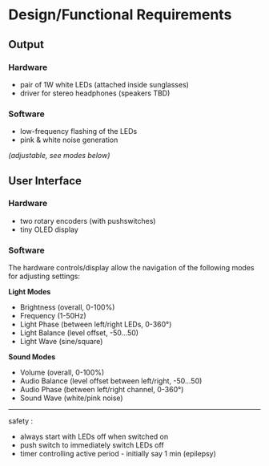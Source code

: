 # Design/Functional Requirements

## Output

### Hardware

- pair of 1W white LEDs (attached inside sunglasses)
- driver for stereo headphones (speakers TBD)

### Software

- low-frequency flashing of the LEDs
- pink & white noise generation

_(adjustable, see modes below)_

## User Interface

### Hardware

- two rotary encoders (with pushswitches)
- tiny OLED display

### Software

The hardware controls/display allow the navigation of the following modes for adjusting settings:

**Light Modes**

- Brightness (overall, 0-100%)
- Frequency (1-50Hz)
- Light Phase (between left/right LEDs, 0-360°)
- Light Balance (level offset, -50...50)
- Light Wave (sine/square)

**Sound Modes**

- Volume (overall, 0-100%)
- Audio Balance (level offset between left/right, -50...50)
- Audio Phase (between left/right channel, 0-360°)
- Sound Wave (white/pink noise)

---

safety :

- always start with LEDs off when switched on
- push switch to immediately switch LEDs off
- timer controlling active period - initially say 1 min (epilepsy)
